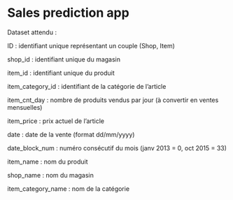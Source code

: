 # Sales prediction app

Dataset attendu :

ID : identifiant unique représentant un couple (Shop, Item)

shop_id : identifiant unique du magasin

item_id : identifiant unique du produit

item_category_id : identifiant de la catégorie de l’article

item_cnt_day : nombre de produits vendus par jour (à convertir en ventes mensuelles)

item_price : prix actuel de l’article

date : date de la vente (format dd/mm/yyyy)

date_block_num : numéro consécutif du mois (janv 2013 = 0, oct 2015 = 33)

item_name : nom du produit

shop_name : nom du magasin

item_category_name : nom de la catégorie
